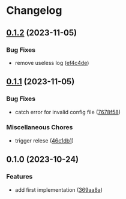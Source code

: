 # Changelog

## [0.1.2](https://github.com/ocavue/vite-plugin-unocss-watcher/compare/v0.1.1...v0.1.2) (2023-11-05)


### Bug Fixes

* remove useless log ([ef4c4de](https://github.com/ocavue/vite-plugin-unocss-watcher/commit/ef4c4dedc45e90f0e6f159c1aa419a20e3eab862))

## [0.1.1](https://github.com/ocavue/vite-plugin-unocss-watcher/compare/v0.1.0...v0.1.1) (2023-11-05)


### Bug Fixes

* catch error for invalid config file ([7678f58](https://github.com/ocavue/vite-plugin-unocss-watcher/commit/7678f5879b52d24d5177b4a49a8deb7498efb36f))


### Miscellaneous Chores

* trigger relese ([46c1db1](https://github.com/ocavue/vite-plugin-unocss-watcher/commit/46c1db1d3b26648eaa0ec873ccc6b8704ce37ec4))

## 0.1.0 (2023-10-24)


### Features

* add first implementation ([369aa8a](https://github.com/ocavue/vite-plugin-unocss-watcher/commit/369aa8ae70bdde6369599248fd17859ffe2463b0))
